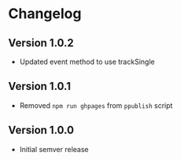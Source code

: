 # Changelog

## Version 1.0.2

- Updated event method to use trackSingle

## Version 1.0.1

- Removed `npm run ghpages` from `ppublish` script

## Version 1.0.0

- Initial semver release
